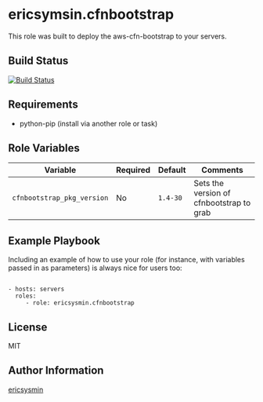 # ericsymsin.cfnbootstrap

This role was built to deploy the aws-cfn-bootstrap to your servers.

## Build Status

[![Build Status](https://travis-ci.org/ericsysmin/ansible-role-cfnbootstrap.svg?branch=master)](https://travis-ci.org/ericsysmin/ansible-role-cfnbootstrap)

## Requirements

- python-pip (install via another role or task)

## Role Variables

| Variable | Required | Default | Comments |
|----------|----------|---------|----------|
| `cfnbootstrap_pkg_version` | No | `1.4-30` | Sets the version of cfnbootstrap to grab |

## Example Playbook


Including an example of how to use your role (for instance, with variables passed in as parameters) is always nice for users too:

```

- hosts: servers
  roles:
     - role: ericsysmin.cfnbootstrap
```
## License

MIT

## Author Information

[ericsysmin](https://ericsysmin.com)
